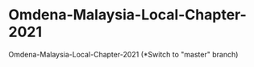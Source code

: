 # Omdena-Malaysia-Local-Chapter-2021
Omdena-Malaysia-Local-Chapter-2021 (*Switch to "master" branch)
